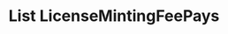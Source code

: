 ---
title: List LicenseMintingFeePays
excerpt: Retrieve a paginated, filtered list of LicenseMintingFeePaids
api:
  file: story-protocol-api-reference.json
  operationId: post_api-v2-licenses-mintingfees
deprecated: false
hidden: false
metadata:
  title: ''
  description: ''
  robots: index
next:
  description: ''
---